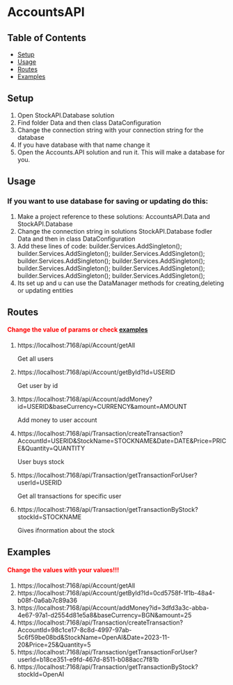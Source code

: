 # AccountsAPI

## Table of Contents

- [Setup](#Setup)
- [Usage](#Usage)
- [Routes](#Routes)
- [Examples](#Examples)

## Setup

<ol>
<li>Open StockAPI.Database solution</li>
<li>Find folder Data and then class DataConfiguration</li>
<li>Change the connection string with your connection string for the database</li>
<li>If you have database with that name change it</li>
<li>Open the Accounts.API solution and run it. This will make a database for you.</li>
</ol>

## Usage

<h3>If you want to use database for saving or updating do this:</h3>
<ol>
<li>Make a project reference to these solutions: AccountsAPI.Data and StockAPI.Database</li>
<li>Change the connection string in solutions StockAPI.Database fodler Data and then in class DataConfiguration</li>
<li>Add these lines of code:
builder.Services.AddSingleton<ITypeDictionary, TypeDictionary>();
builder.Services.AddSingleton<IPasswordHasher, PasswordHasher>();
builder.Services.AddSingleton<IDataInserter, DataInserter>();
builder.Services.AddSingleton<IDatabaseService, DatabaseService>();
builder.Services.AddSingleton<ITableService, TableService>();
builder.Services.AddSingleton<IDataSelector, DataSelector>();
builder.Services.AddSingleton<IDataConfiguration, DataConfiguration>();
builder.Services.AddSingleton<IDataManager, DataManager>();
builder.Services.AddSingleton<ISeed, Seed>();
</li>
<li>Its set up and u can use the DataManager methods for creating,deleting or updating entities</li>

</ol>

## Routes

<h4 style="color:red;">Change the value of params or check <a href="#examples">examples</a></h4>
<ol>
<li>https://localhost:7168/api/Account/getAll</li>
<p>Get all users</p>
<li>https://localhost:7168/api/Account/getById?Id=USERID</li>
<p>Get user by id</p>
<li>https://localhost:7168/api/Account/addMoney?id=USERID&baseCurrency=CURRENCY&amount=AMOUNT</li>
<p>Add money to user account</p>
<li>https://localhost:7168/api/Transaction/createTransaction?AccountId=USERID&StockName=STOCKNAME&Date=DATE&Price=PRICE&Quantity=QUANTITY</li>
<p>User buys stock</p>
<li>https://localhost:7168/api/Transaction/getTransactionForUser?userId=USERID</li>
<p>Get all transactions for specific user</p>
<li>https://localhost:7168/api/Transaction/getTransactionByStock?stockId=STOCKNAME</li>
<p>Gives ifnormation about the stock</p>

</ol>

## Examples

<h4 style="color:red;">Change the values with your values!!! </h4>
<ol>
<li>https://localhost:7168/api/Account/getAll </li>
<li>https://localhost:7168/api/Account/getById?Id=0cd5758f-1f1b-48a4-b08f-0a6ab7c89a36</li>
<li>https://localhost:7168/api/Account/addMoney?id=3dfd3a3c-abba-4e67-97a1-d2554d81e5a8&baseCurrency=BGN&amount=25</li>
<li>https://localhost:7168/api/Transaction/createTransaction?AccountId=98c1ce17-8c8d-4997-97ab-5c6f59be08bd&StockName=OpenAI&Date=2023-11-20&Price=25&Quantity=5</li>
<li>https://localhost:7168/api/Transaction/getTransactionForUser?userId=b18ce351-e9fd-467d-8511-b088acc7f81b</li>
<li>https://localhost:7168/api/Transaction/getTransactionByStock?stockId=OpenAI</li>
</ol>
